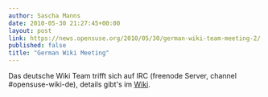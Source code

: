 ```yaml
---
author: Sascha Manns
date: 2010-05-30 21:27:45+00:00
layout: post
link: https://news.opensuse.org/2010/05/30/german-wiki-team-meeting-2/
published: false
title: "German Wiki Meeting"
---
```

Das deutsche Wiki Team trifft sich auf IRC (freenode Server, channel #opensuse-wiki-de), details gibt's im [Wiki](http://dewiki.opensuse.org/openSUSE:Wiki_Meeting).		
